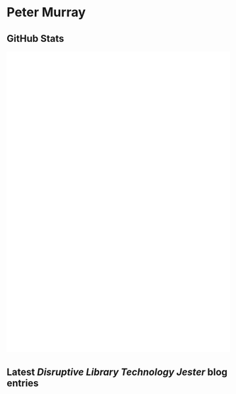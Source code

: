 # Peter Murray

## GitHub Stats
![Metrics](/github-metrics.svg)


## Latest _Disruptive Library Technology Jester_ blog entries
<!-- BLOG-POST-LIST:START -->
<!-- BLOG-POST-LIST:END -->


[LinkedIn]: https://www.linkedin.com/in/datagazetteer "LinkedIn"
[Twitter]: https://twitter.com/DataG "Twitter"
[blog]: https://dltj.org/ "Blog"
